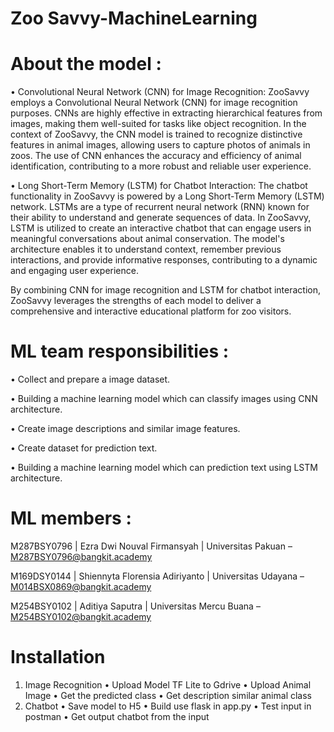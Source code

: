 # Zoo Savvy-MachineLearning
# About the model :
  •	Convolutional Neural Network (CNN) for Image Recognition:
    ZooSavvy employs a Convolutional Neural Network (CNN) for image recognition purposes. CNNs are highly effective in extracting hierarchical features from images, making them well-suited for tasks like object recognition. In the context of ZooSavvy, the        CNN model is trained to recognize distinctive features in animal images, allowing users to capture photos of animals in zoos. The use of CNN enhances the accuracy and efficiency of animal identification, contributing to a more robust and reliable user        experience.
    
  •	Long Short-Term Memory (LSTM) for Chatbot Interaction:
    The chatbot functionality in ZooSavvy is powered by a Long Short-Term Memory (LSTM) network. LSTMs are a type of recurrent neural network (RNN) known for their ability to understand and generate sequences of data. In ZooSavvy, LSTM is utilized to create      an interactive chatbot that can engage users in meaningful conversations about animal conservation. The model's architecture enables it to understand context, remember previous interactions, and provide informative responses, contributing to a dynamic        and engaging user experience.
    
By combining CNN for image recognition and LSTM for chatbot interaction, ZooSavvy leverages the strengths of each model to deliver a comprehensive and interactive educational platform for zoo visitors.

# ML team responsibilities : 
• Collect and prepare a image dataset.

• Building a machine learning model which can classify images using CNN architecture.

• Create image descriptions and similar image features.

• Create dataset for prediction text.

• Building a machine learning model which can prediction text using LSTM architecture.


# ML members :
M287BSY0796 | Ezra Dwi Nouval Firmansyah     | Universitas Pakuan      – M287BSY0796@bangkit.academy

M169DSY0144 | Shiennyta Florensia Adiriyanto | Universitas Udayana     – M014BSX0869@bangkit.academy

M254BSY0102 | Aditiya Saputra                | Universitas Mercu Buana – M254BSY0102@bangkit.academy

# Installation
1. Image Recognition
  •	Upload Model TF Lite to Gdrive
  •	Upload Animal Image
  •	Get the predicted class
  •	Get description similar animal class
2. Chatbot
  •	Save model to H5 
  •	Build use flask in app.py 
  •	Test input in postman
  •	Get output chatbot from the input 
